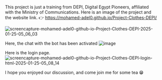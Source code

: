 This project is just a training from DEPI, Digital Egypt Pioneers, affiliated with the Ministry of Communications.
Here is an image of the project and the website link. 👉 https://mohamed-adel0.github.io/Project-Clothes-DEPI/

![screencapture-mohamed-adel0-github-io-Project-Clothes-DEPI-2025-01-25-05_06_03](https://github.com/user-attachments/assets/b059c0eb-d049-43fc-b452-1a1fe7a37c1c)


Here, the chat with the bot has been activated
![image](https://github.com/user-attachments/assets/6460572f-3480-44a0-b39f-2d17f77987b6)

Here is the login page.
![screencapture-mohamed-adel0-github-io-Project-Clothes-DEPI-login-html-2025-01-25-05_08_14](https://github.com/user-attachments/assets/babd10f3-8fea-4261-9ea4-811c6693872e)

I hope you enjoyed our discussion, and come join me for some tea 😁




